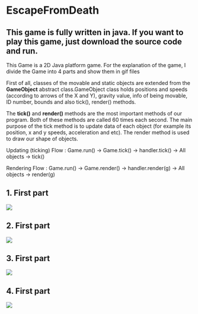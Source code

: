 # EscapeFromDeath
## This game is fully written in java. If you want to play this game, just download the source code and run.

This Game is a 2D Java platform game. For the explanation of the game, I divide the Game into 4 parts and show them in gif files

First of all, classes of the movable and static objects are extended from the **GameObject** abstract class.GameObject class holds positions and speeds (according to arrows of the X and Y), gravity value, info of being movable, ID number,  bounds and also tick(), render() methods. 

The **tick()** and **render()** methods are the most important methods of our program. Both of these methods are called 60 times each second. The main purpose of the tick method is to update data of each object (for example its position, x and y speeds, acceleration and etc). The render method is used to draw our shape of objects.

Updating (ticking) Flow :
Game.run() ->  Game.tick() -> handler.tick() -> All objects -> tick()

Rendering Flow :
Game.run() ->  Game.render() -> handler.render(g) -> All objects -> render(g)

## 1. First part
![](forReadME/1.gif)

## 2. First part
![](forReadME/2.gif)

## 3. First part
![](forReadME/3.gif)

## 4. First part
![](forReadME/4.gif)
 
